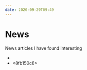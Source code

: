 ```yaml
---
date: 2020-09-29T09:49
---
```


# News
News articles I have found interesting
- <f2448be2>
- <8fb150c6>
